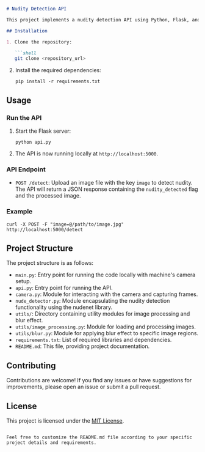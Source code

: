 ```markdown
# Nudity Detection API

This project implements a nudity detection API using Python, Flask, and the nudenet library. The API allows you to upload an image and detect nudity in it. If nudity is detected, the API applies a blur effect to the nudity regions.

## Installation

1. Clone the repository:

   ```shell
   git clone <repository_url>
   ```

2. Install the required dependencies:

   ```shell
   pip install -r requirements.txt
   ```

## Usage

### Run the API

1. Start the Flask server:

   ```shell
   python api.py
   ```

2. The API is now running locally at `http://localhost:5000`.

### API Endpoint

- `POST /detect`: Upload an image file with the key `image` to detect nudity. The API will return a JSON response containing the `nudity_detected` flag and the processed image.

### Example

```shell
curl -X POST -F "image=@/path/to/image.jpg" http://localhost:5000/detect
```

## Project Structure

The project structure is as follows:

- `main.py`: Entry point for running the code locally with machine's camera setup.
- `api.py`: Entry point for running the API.
- `camera.py`: Module for interacting with the camera and capturing frames.
- `nude_detector.py`: Module encapsulating the nudity detection functionality using the nudenet library.
- `utils/`: Directory containing utility modules for image processing and blur effect.
- `utils/image_processing.py`: Module for loading and processing images.
- `utils/blur.py`: Module for applying blur effect to specific image regions.
- `requirements.txt`: List of required libraries and dependencies.
- `README.md`: This file, providing project documentation.

## Contributing

Contributions are welcome! If you find any issues or have suggestions for improvements, please open an issue or submit a pull request.

## License

This project is licensed under the [MIT License](LICENSE).
```

Feel free to customize the README.md file according to your specific project details and requirements.